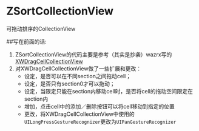 # ZSortCollectionView
可拖动排序的CollectionView

##写在前面的话:
1. ZSortCollectionView的代码主要是参考（其实是抄袭）wazrx写的[XWDragCellCollectionView](https://github.com/wazrx/XWDragCellCollectionView)
2. 对XWDragCellCollectionView做了一些扩展和更改：
	* 设定，是否可以在不同section之间拖动cell；
	* 设定，是否只有section0才可以拖动；
	* 设定，当限定只能在section内移动cell时，是否将cell的拖动空间限定在section内
	* 增加，点击cell中的添加／删除按钮可以将cell移动到指定的位置
	* 更改，将XWDragCellCollectionView中使用的`UILongPressGestureRecognizer`更改为`UIPanGestureRecognizer`

## 